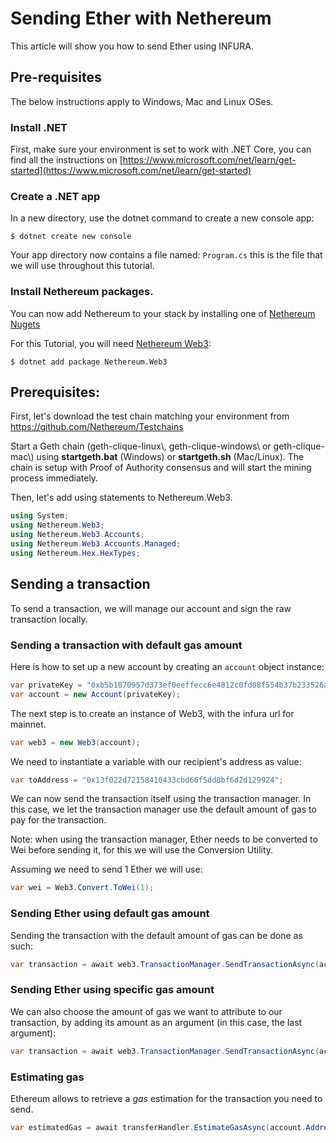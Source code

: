 
# Sending Ether with Nethereum

This article will show you how to send Ether using INFURA.

## Pre-requisites

The below instructions apply to Windows, Mac and Linux OSes.

### Install .NET

First, make sure your environment is set to work with .NET Core, you can find all the instructions on [https://www.microsoft.com/net/learn/get-started](https://www.microsoft.com/net/learn/get-started)

### Create a .NET app

In a new directory, use the dotnet command to create a new console app:

```
$ dotnet create new console
```
 
Your app directory now contains a file named: `Program.cs` this is the file that we will use throughout this tutorial.

### Install Nethereum packages.
You can now add Nethereum to your stack by installing one of [Nethereum Nugets](https://www.nuget.org/packages?q=nethereum)

For this Tutorial, you will need  [Nethereum Web3](https://www.nuget.org/packages/Nethereum.Web3/):

```
$ dotnet add package Nethereum.Web3
```

## Prerequisites:

First, let's download the test chain matching your environment from <https://github.com/Nethereum/Testchains>

Start a Geth chain (geth-clique-linux\\, geth-clique-windows\\ or geth-clique-mac\\) using **startgeth.bat** (Windows) or **startgeth.sh** (Mac/Linux). The chain is setup with Proof of Authority consensus and will start the mining process immediately.

Then, let's add using statements to Nethereum.Web3.

```csharp
using System;
using Nethereum.Web3;
using Nethereum.Web3.Accounts;
using Nethereum.Web3.Accounts.Managed;
using Nethereum.Hex.HexTypes;
```

## Sending a transaction

To send a transaction, we will manage our account and sign the raw transaction locally. 

### Sending a transaction with default gas amount 

Here is how to set up a new account by creating an `account` object instance:

```csharp
var privateKey = "0xb5b1870957d373ef0eeffecc6e4812c0fd08f554b37b233526acc331bf1544f7";
var account = new Account(privateKey);
```
The next step is to create an instance of Web3, with the infura url for mainnet.

```csharp
var web3 = new Web3(account);
```
We need to instantiate a variable with our recipient's address as value:
```csharp
var toAddress = "0x13f022d72158410433cbd66f5dd8bf6d2d129924";
```
We can now send the transaction itself using the transaction manager. In this case, we let the transaction manager use the default amount of gas to pay for the transaction.

Note: when using the transaction manager,  Ether needs to be converted to Wei before sending it, for this we will use the Conversion Utility.

Assuming we need to send 1 Ether we will use:
```csharp
var wei = Web3.Convert.ToWei(1);
```
### Sending Ether using default gas amount
Sending the transaction with the default amount of gas can be done as such:
```csharp
var transaction = await web3.TransactionManager.SendTransactionAsync(account.Address, toAddress, new Nethereum.Hex.HexTypes.HexBigInteger(1));
```

### Sending Ether using specific gas amount
We can also choose the amount of gas we want to attribute to our transaction, by adding its amount as an argument (in this case, the last argument):
```csharp
var transaction = await web3.TransactionManager.SendTransactionAsync(account.Address, toAddress, new Nethereum.Hex.HexTypes.HexBigInteger(1),2);
```
### Estimating gas

Ethereum allows to retrieve a *gas* estimation for the transaction you need to send.

```csharp
var estimatedGas = await transferHandler.EstimateGasAsync(account.Address, toAddress, new Nethereum.Hex.HexTypes.HexBigInteger(1));
```



